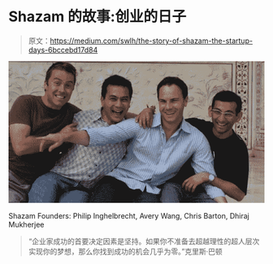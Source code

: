 # Shazam 的故事:创业的日子

> 原文：<https://medium.com/swlh/the-story-of-shazam-the-startup-days-6bccebd17d84>

![](img/cabfbef4953a065b63ee5bc3a5fadf76.png)

Shazam Founders: Philip Inghelbrecht, Avery Wang, Chris Barton, Dhiraj Mukherjee

> “企业家成功的首要决定因素是坚持。如果你不准备去超越理性的超人层次实现你的梦想，那么你找到成功的机会几乎为零。”克里斯·巴顿